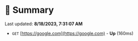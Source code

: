 # 📖 Summary
Last updated: **8/18/2023, 7:31:07 AM**

- `GET` [https://google.com](https://google.com) - **Up** (160ms)
